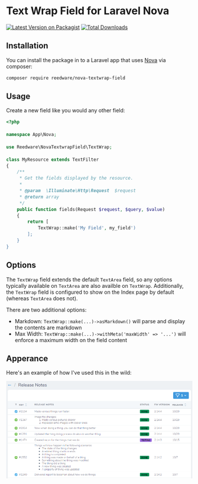 # Text Wrap Field for Laravel Nova

[![Latest Version on Packagist](https://img.shields.io/packagist/v/reedware/nova-textwrap-field.svg?style=flat-square)](https://packagist.org/packages/reedware/nova-textwrap-field)
[![Total Downloads](https://img.shields.io/packagist/dt/reedware/nova-textwrap-field.svg?style=flat-square)](https://packagist.org/packages/reedware/nova-textwrap-field)

## Installation

You can install the package in to a Laravel app that uses [Nova](https://nova.laravel.com) via composer:

```bash
composer require reedware/nova-textwrap-field
```

## Usage

Create a new field like you would any other field:

```php
<?php

namespace App\Nova;

use Reedware\NovaTextwrapField\TextWrap;

class MyResource extends TextFilter
{
    /**
     * Get the fields displayed by the resource.
     *
     * @param  \Illuminate\Http\Request  $request
     * @return array
     */
    public function fields(Request $request, $query, $value)
    {
        return [
            TextWrap::make('My Field', my_field')
        ];
    }
}
```

## Options

The `TextWrap` field extends the default `TextArea` field, so any options typically available on `TextArea` are also availble on `TextWrap`. Additionally, the `TextWrap` field is configured to show on the Index page by default (whereas `TextArea` does not).

There are two additional options:
* Markdown: `TextWrap::make(...)->asMarkdown()` will parse and display the contents are markdown
* Max Width: `TextWrap::make(...)->withMeta('maxWidth' => '...')` will enforce a maximum width on the field content

## Apperance

Here's an example of how I've used this in the wild:

![Example](https://github.com/tylernathanreed/nova-textwrap-field/blob/master/docs/example.png "Example")
